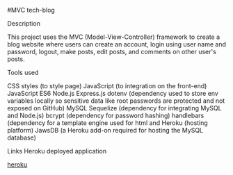 #MVC tech-blog

Description

This project uses the  MVC (Model-View-Controller) framework to create a blog website where users can create an account, login using user name and password, logout, make posts, edit posts, and comments on other user's posts.

Tools used

CSS styles (to style page)
JavaScript (to integration on the front-end)
JavaScript ES6
Node.js
Express.js
dotenv (dependency used to store env variables locally so sensitive data like root passwords are protected and not exposed on GitHub)
MySQL
Sequelize (dependency for integrating MySQL and Node.js)
bcrypt (dependency for password hashing)
handlebars (dependency for a template engine used for html and 
Heroku (hosting platform)
JawsDB (a Heroku add-on required for hosting the MySQL database)

Links
Heroku deployed application

[heroku](https://my-mvc-tech-blog.herokuapp.com/)